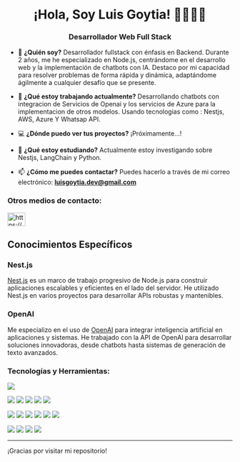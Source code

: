 <!--<img src="./assets/nanoDev.png"/>-->

<h1 align="center">¡Hola, Soy Luis Goytia! 👋👨🏽‍💻</h1>
<h3 align="center">Desarrollador Web Full Stack</h3>

- 💬 **¿Quién soy?** Desarrollador fullstack con énfasis
en Backend. Durante 2 años, me he
especializado en Node.js,
centrándome en el desarrollo web y
la implementación de chatbots con
IA. Destaco por mi capacidad para
resolver problemas de forma rápida
y dinámica, adaptándome
ágilmente a cualquier desafío que
se presente.


- 🤖 **¿Qué estoy trabajando actualmente?** Desarrollando chatbots con integracion de Servicios de Openai y los servicios de Azure para la implementacion de otros modelos.
Usando tecnologias como : Nestjs, AWS, Azure Y Whatsap API.

- 💻 **¿Dónde puedo ver tus proyectos?** ¡Próximamente...!

- 🌱 **¿Qué estoy estudiando?** Actualmente estoy investigando sobre Nestjs, LangChain y Python.

- 📫 **¿Cómo me puedes contactar?** Puedes hacerlo a través de mi correo electrónico: **luisgoytia.dev@gmail.com** 
<h3 align="left">Otros medios de contacto: </h3>
<p align="left">
<a href="https://www.linkedin.com/in/luis-goytia/" target="__blank"><img align="center" src="https://raw.githubusercontent.com/rahuldkjain/github-profile-readme-generator/master/src/images/icons/Social/linked-in-alt.svg" alt="https://www.linkedin.com/in/enzods/" height="30" width="40" /></a>
</p>


## Conocimientos Específicos

### Nest.js

[Nest.js](https://nestjs.com/) es un marco de trabajo progresivo de Node.js para construir aplicaciones escalables y eficientes en el lado del servidor. He utilizado Nest.js en varios proyectos para desarrollar APIs robustas y mantenibles.

### OpenAI

Me especializo en el uso de [OpenAI](https://openai.com/) para integrar inteligencia artificial en aplicaciones y sistemas. He trabajado con la API de OpenAI para desarrollar soluciones innovadoras, desde chatbots hasta sistemas de generación de texto avanzados.


<h3 align="left">Tecnologías y Herramientas:</h3>

<img src= 'https://img.shields.io/badge/-VS%20Code-blue?logo=visualstudio'>

<img src="https://img.shields.io/badge/-JavaScript-eed718?style=flat&logo=javascript&logoColor=ffffff"> <img src = "https://img.shields.io/badge/-HTML5-E34F26?style=flat&logo=html5&logoColor=white"> <img src = "https://img.shields.io/badge/-CSS3-1572B6?style=flat&logo=css3&logoColor=white"> <img src="https://img.shields.io/badge/-React-000000?style=flat&logo=react&logoColor=00c8ff">
<img src="https://img.shields.io/badge/-Redux-764ABC?style=flat&logo=redux&logoColor=white ">

<img src="https://img.shields.io/badge/-Express.js-787878?style=flat"> <img src="https://img.shields.io/badge/-Node.js-3C873A?style=flat&logo=Node.js&logoColor=white">
<img src="https://img.shields.io/badge/-PostgreSQL-31648C?style=flat&logo=postgresql&logoColor=FFFFFF"> <img src="https://img.shields.io/badge/-Sequelize-399AF3?style=flat&logo=sequelize&logoColor=FFFFFF"> <img src='https://img.shields.io/badge/-Mongoose-EA0D0D?logo=mongoose'> 
 <img src='https://img.shields.io/badge/-MongoDB-11A513?logo=mongodb&logoColor=FFF'>

<img src='https://img.shields.io/badge/-Github-000?logo=github'> <img src='https://img.shields.io/badge/-Git-orange?logo=git&logoColor=ffffff'> <img src='https://img.shields.io/badge/-Railway-561651?logo=railway&logoColor=ffffff'> <img src='https://img.shields.io/badge/-Vercel-1E1B1D?logo=vercel'>

---

¡Gracias por visitar mi repositorio!


